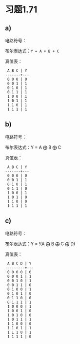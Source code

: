 # 习题1.71

## a)

电路符号：


布尔表达式：`Y = A + B + C`

真值表：

```
 A B C | Y
-------+---
 0 0 0 | 0
 0 0 1 | 1
 0 1 0 | 1
 0 1 1 | 1
 1 0 0 | 1
 1 0 1 | 1
 1 1 0 | 1
 1 1 1 | 1
```

## b)

电路符号：


布尔表达式：Y = A &#x2A01; B &#x2A01; C

真值表：

```
 A B C | Y
-------+---
 0 0 0 | 0
 0 0 1 | 1
 0 1 0 | 1
 0 1 1 | 0
 1 0 0 | 1
 1 0 1 | 0
 1 1 0 | 0
 1 1 1 | 1
```

## c)

电路符号：


布尔表达式：Y = !(A &#x2A01; B &#x2A01; C &#x2A01; D)

真值表：

```
 A B C D | Y
---------+---
 0 0 0 0 | 0
 0 0 0 1 | 1
 0 0 1 0 | 1
 0 0 1 1 | 0
 0 1 0 0 | 1
 0 1 0 1 | 0
 0 1 1 0 | 0
 0 1 1 1 | 1
 1 0 0 0 | 1
 1 0 0 1 | 0
 1 0 1 0 | 0
 1 0 1 1 | 1
 1 1 0 0 | 0
 1 1 0 1 | 1
 1 1 1 0 | 1
 1 1 1 1 | 0
```
